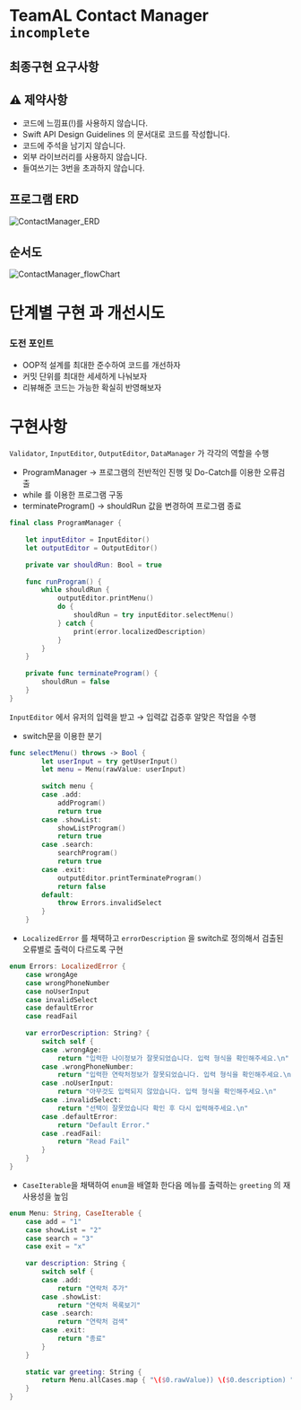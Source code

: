 # TeamAL Contact Manager `incomplete`

## 최종구현 요구사항

## ⚠️ 제약사항

- 코드에 느낌표(!)를 사용하지 않습니다.
- Swift API Design Guidelines 의 문서대로 코드를 작성합니다.
- 코드에 주석을 남기지 않습니다.
- 외부 라이브러리를 사용하지 않습니다.
- 들여쓰기는 3번을 초과하지 않습니다.

## 프로그램 ERD
![ContactManager_ERD](https://user-images.githubusercontent.com/29590768/210161074-d154f732-fb49-4ea9-82f4-62690769ccba.png)


## 순서도
![ContactManager_flowChart](https://user-images.githubusercontent.com/29590768/210161087-a2c13c81-476f-4e56-a918-17938476ce47.png)


# 단계별 구현 과 개선시도

### 도전 포인트

- OOP적 설계를 최대한 준수하여 코드를 개선하자
- 커밋 단위를 최대한 세세하게 나눠보자
- 리뷰해준 코드는 가능한 확실히 반영해보자

# 구현사항

`Validator`, `InputEditor`, `OutputEditor`, `DataManager` 가 각각의 역할을 수행

- ProgramManager → 프로그램의 전반적인 진행 및 Do-Catch를 이용한 오류검출
- while 를 이용한 프로그램 구동
- terminateProgram() → shouldRun 값을 변경하여 프로그램 종료

```swift
final class ProgramManager {
    
    let inputEditor = InputEditor()
    let outputEditor = OutputEditor()
    
    private var shouldRun: Bool = true
    
    func runProgram() {
        while shouldRun {
            outputEditor.printMenu()
            do {
                shouldRun = try inputEditor.selectMenu()
            } catch {
                print(error.localizedDescription)
            }
        }
    }
    
    private func terminateProgram() {
        shouldRun = false
    }
}
```

`InputEditor` 에서 유저의 입력을 받고 → 입력값 겁증후 알맞은 작업을 수행

- switch문을 이용한 분기

```swift
func selectMenu() throws -> Bool {
        let userInput = try getUserInput()
        let menu = Menu(rawValue: userInput)
        
        switch menu {
        case .add:
            addProgram()
            return true
        case .showList:
            showListProgram()
            return true
        case .search:
            searchProgram()
            return true
        case .exit:
            outputEditor.printTerminateProgram()
            return false
        default:
            throw Errors.invalidSelect
        }
    }
```

- `LocalizedError` 를 채택하고 `errorDescription` 을 switch로 정의해서 검출된 오류별로 출력이 다르도록 구현

```swift
enum Errors: LocalizedError {
    case wrongAge
    case wrongPhoneNumber
    case noUserInput
    case invalidSelect
    case defaultError
    case readFail
    
    var errorDescription: String? {
        switch self {
        case .wrongAge:
            return "입력한 나이정보가 잘못되었습니다. 입력 형식을 확인해주세요.\n"
        case .wrongPhoneNumber:
            return "입력한 연락처정보가 잘못되었습니다. 입력 형식을 확인해주세요.\n"
        case .noUserInput:
            return "아무것도 입력되지 않았습니다. 입력 형식을 확인해주세요.\n"
        case .invalidSelect:
            return "선택이 잘못었습니다 확인 후 다시 입력해주세요.\n"
        case .defaultError:
            return "Default Error."
        case .readFail:
            return "Read Fail"
        }
    }
}
```

- `CaseIterable`을 채택하여 `enum`을 배열화 한다음 메뉴를 출력하는 `greeting` 의 재사용성을 높임

```swift
enum Menu: String, CaseIterable {
    case add = "1"
    case showList = "2"
    case search = "3"
    case exit = "x"
        
    var description: String {
        switch self {
        case .add:
            return "연락처 추가"
        case .showList:
            return "연락처 목록보기"
        case .search:
            return "연락처 검색"
        case .exit:
            return "종료"
        }
    }
    
    static var greeting: String {
        return Menu.allCases.map { "\($0.rawValue)) \($0.description) " }.joined()
    }
}
```
